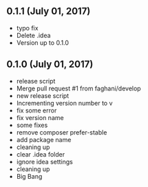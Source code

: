 ## 0.1.1 (July 01, 2017)
  - typo fix
  - Delete .idea
  - Version up to 0.1.0

## 0.1.0 (July 01, 2017)
  - release script
  - Merge pull request #1 from faghani/develop
  - new release script
  - Incrementing version number to v
  - fix some error
  - fix version name
  - some fixes
  - remove composer prefer-stable
  - add package name
  - cleaning up
  - clear .idea folder
  - ignore idea settings
  - cleaning up
  - Big Bang

